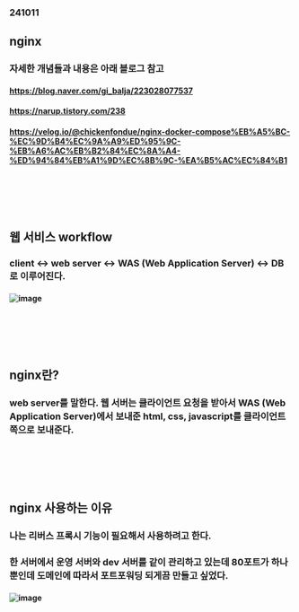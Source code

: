 ### 241011
## nginx
### 자세한 개념들과 내용은 아래 블로그 참고
#### https://blog.naver.com/gi_balja/223028077537
#### https://narup.tistory.com/238
#### https://velog.io/@chickenfondue/nginx-docker-compose%EB%A5%BC-%EC%9D%B4%EC%9A%A9%ED%95%9C-%EB%A6%AC%EB%B2%84%EC%8A%A4-%ED%94%84%EB%A1%9D%EC%8B%9C-%EA%B5%AC%EC%84%B1
### <br/><br/><br/>

## 웹 서비스 workflow
### client <-> web server <-> WAS (Web Application Server) <-> DB로 이루어진다.
#### ![image](https://github.com/user-attachments/assets/01d83503-cb63-4a1c-a83e-cf1d5ea99ebf)
### <br/><br/><br/>

## nginx란?
### web server를 말한다. 웹 서버는 클라이언트 요청을 받아서 WAS (Web Application Server)에서 보내준 html, css, javascript를 클라이언트 쪽으로 보내준다.
### <br/><br/><br/>

## nginx 사용하는 이유
### 나는 리버스 프록시 기능이 필요해서 사용하려고 한다.
### 한 서버에서 운영 서버와 dev 서버를 같이 관리하고 있는데 80포트가 하나 뿐인데 도메인에 따라서 포트포워딩 되게끔 만들고 싶었다.
#### ![image](https://github.com/user-attachments/assets/6cb881de-8197-4055-bf21-7d5a07dc89ab)
